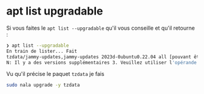 # apt list upgradable

Si vous faites le `apt list --upgradable` qu'il vous conseille et qu'il retourne :

```bash
❯ apt list --upgradable
En train de lister... Fait
tzdata/jammy-updates,jammy-updates 2023d-0ubuntu0.22.04 all [pouvant être mis à jour depuis : 2023c-0ubuntu0.22.04.2]
N: Il y a des versions supplémentaires 3. Veuillez utiliser l'opérande « -a » pour les voir.
```

Vu qu'il précise le paquet `tzdata` je fais

```bash
sudo nala upgrade -y tzdata
```
